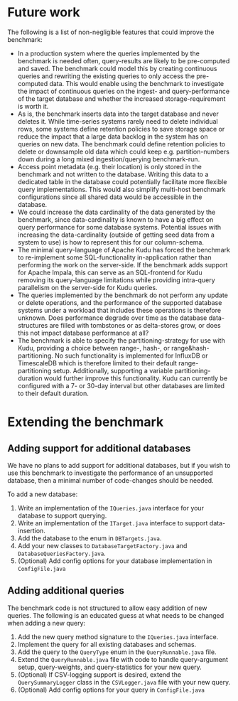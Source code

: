 # Future work
The following is a list of non-negligible features that could improve the benchmark:
* In a production system where the queries implemented by the benchmark is needed often, query-results are likely to be pre-computed and saved. The benchmark could model this by creating continuous queries and rewriting the existing queries to only access the pre-computed data. This would enable using the benchmark to investigate the impact of continuous queries on the ingest- and query-performance of the target database and whether the increased storage-requirement is worth it.
* As is, the benchmark inserts data into the target database and never deletes it. While time-series systems rarely need to delete individual rows, some systems define retention policies to save storage space or reduce the impact that a large data backlog in the system has on queries on new data. The benchmark could define retention policies to delete or downsample old data which could keep e.g. partition-numbers down during a long mixed ingestion/querying benchmark-run.
* Access point metadata (e.g. their location) is only stored in the benchmark and not written to the database. Writing this data to a dedicated table in the database could potentially facilitate more flexible query implementations. This would also simplify multi-host benchmark configurations since all shared data would be accessible in the database.
* We could increase the data cardinality of the data generated by the benchmark, since data-cardinality is known to have a big effect on query performance for some database systems. Potential issues with increasing the data-cardinality (outside of getting seed data from a system to use) is how to represent this for our column-schema.
* The minimal query-language of Apache Kudu has forced the benchmark to re-implement some SQL-functionality in-application rather than performing the work on the server-side. If the benchmark adds support for Apache Impala, this can serve as an SQL-frontend for Kudu removing its query-language limitations while providing intra-query parallelism on the server-side for Kudu queries.
* The queries implemented by the benchmark do not perform any update or delete operations, and the performance of the supported database systems under a workload that includes these operations is therefore unknown. Does performance degrade over time as the database data-structures are filled with tombstones or as delta-stores grow, or does this not impact database performance at all?
* The benchmark is able to specify the partitioning-strategy for use with Kudu, providing a choice between range-, hash-, or range&hash-partitioning. No such functionality is implemented for InfluxDB or TimescaleDB which is therefore limited to their default range-partitioning setup. Additionally, supporting a variable partitioning-duration would further improve this functionality. Kudu can currently be configured with a 7- or 30-day interval but other databases are limited to their default duration.

# Extending the benchmark
## Adding support for additional databases
We have no plans to add support for additional databases, but if you wish to use this benchmark to investigate the performance of an unsupported database, then a minimal number of code-changes should be needed.

To add a new database:
1. Write an implementation of the `IQueries.java` interface for your database to support querying.
1. Write an implementation of the `ITarget.java` interface to support data-insertion.
3. Add the database to the enum in `DBTargets.java`.
4. Add your new classes to `DatabaseTargetFactory.java` and `DatabaseQueriesFactory.java`.
5. (Optional) Add config options for your database implementation in `ConfigFile.java`

## Adding additional queries
The benchmark code is not structured to allow easy addition of new queries. The following is an educated guess at what needs to be changed when adding a new query:
1. Add the new query method signature to the `IQueries.java` interface.
2. Implement the query for all existing databases and schemas.
3. Add the query to the `QueryType` enum in the `QueryRunnable.java` file. 
4. Extend the `QueryRunnable.java` file with code to handle query-argument setup, query-weights, and query-statistics for your new query.
5. (Optional) If CSV-logging support is desired, extend the `QuerySummaryLogger` class in the `CSVLogger.java` file with your new query.
6. (Optional) Add config options for your query in `ConfigFile.java`